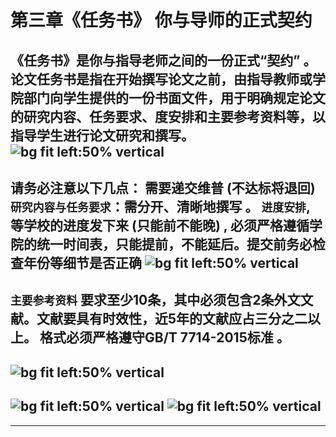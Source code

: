 # 第三章《任务书》 你与导师的正式契约
《任务书》是你与指导老师之间的一份正式“契约” 。论文任务书是指在开始撰写论文之前，由指导教师或学院部门向学生提供的一份书面文件，用于明确规定论文的研究内容、任务要求、度安排和主要参考资料等，以指导学生进行论文研究和撰写。
![bg fit left:50% vertical](https://i.imgur.com/QI4CWBf.webp)
---
请务必注意以下几点：
需要递交维普  (不达标将退回)
`研究内容与任务要求`：需分开、清晰地撰写 。
`进度安排`, 等学校的进度发下来 (只能前不能晚)  , 必须严格遵循学院的统一时间表，只能提前，不能延后。提交前务必检查年份等细节是否正确
![bg fit left:50% vertical](https://i.imgur.com/ZF7GY0R.webp)
---
`主要参考资料`
要求至少10条，其中必须包含2条外文文献。文献要具有时效性，近5年的文献应占三分之二以上。
格式必须严格遵守GB/T 7714-2015标准 。
---
![bg fit left:50% vertical](https://i.imgur.com/PSIVWx1.webp)
---
![bg fit left:50% vertical](https://i.imgur.com/zI2juYY.webp)
![bg fit left:50% vertical](https://i.imgur.com/40TlSYk.webp)
---
---
